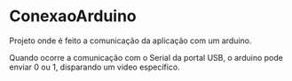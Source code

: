 # ConexaoArduino
Projeto onde é feito a comunicação da aplicação com um arduino.

Quando ocorre a comunicação com o Serial da portal USB, o arduino pode enviar 0 ou 1, disparando um video específico.
